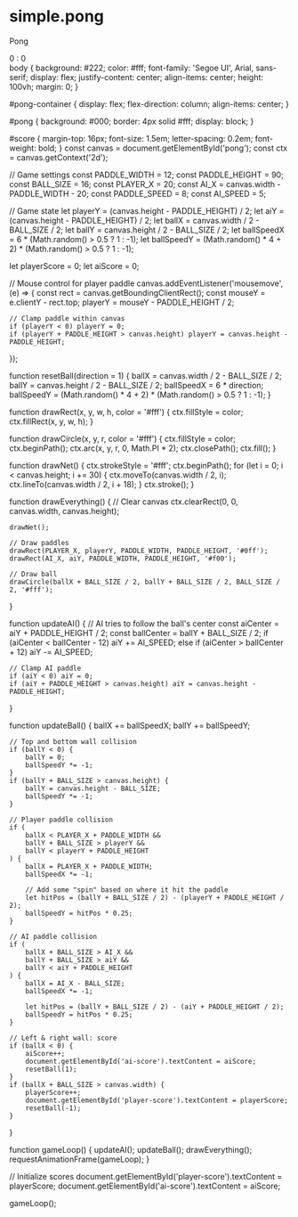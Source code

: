 # simple.pong
Pong
<!DOCTYPE html>
<html lang="en">
<head>
    <meta charset="UTF-8">
    <title>Pong Game</title>
    <link rel="stylesheet" href="styles.css">
</head>
<body>
    <div id="pong-container">
        <canvas id="pong" width="800" height="500"></canvas>
        <div id="score">
            <span id="player-score">0</span> : <span id="ai-score">0</span>
        </div>
    </div>
    <script src="game.js"></script>
</body>
</html>
body {
    background: #222;
    color: #fff;
    font-family: 'Segoe UI', Arial, sans-serif;
    display: flex;
    justify-content: center;
    align-items: center;
    height: 100vh;
    margin: 0;
}

#pong-container {
    display: flex;
    flex-direction: column;
    align-items: center;
}

#pong {
    background: #000;
    border: 4px solid #fff;
    display: block;
}

#score {
    margin-top: 16px;
    font-size: 1.5em;
    letter-spacing: 0.2em;
    font-weight: bold;
}
const canvas = document.getElementById('pong');
const ctx = canvas.getContext('2d');

// Game settings
const PADDLE_WIDTH = 12;
const PADDLE_HEIGHT = 90;
const BALL_SIZE = 16;
const PLAYER_X = 20;
const AI_X = canvas.width - PADDLE_WIDTH - 20;
const PADDLE_SPEED = 8;
const AI_SPEED = 5;

// Game state
let playerY = (canvas.height - PADDLE_HEIGHT) / 2;
let aiY = (canvas.height - PADDLE_HEIGHT) / 2;
let ballX = canvas.width / 2 - BALL_SIZE / 2;
let ballY = canvas.height / 2 - BALL_SIZE / 2;
let ballSpeedX = 6 * (Math.random() > 0.5 ? 1 : -1);
let ballSpeedY = (Math.random() * 4 + 2) * (Math.random() > 0.5 ? 1 : -1);

let playerScore = 0;
let aiScore = 0;

// Mouse control for player paddle
canvas.addEventListener('mousemove', (e) => {
    const rect = canvas.getBoundingClientRect();
    const mouseY = e.clientY - rect.top;
    playerY = mouseY - PADDLE_HEIGHT / 2;

    // Clamp paddle within canvas
    if (playerY < 0) playerY = 0;
    if (playerY + PADDLE_HEIGHT > canvas.height) playerY = canvas.height - PADDLE_HEIGHT;
});

function resetBall(direction = 1) {
    ballX = canvas.width / 2 - BALL_SIZE / 2;
    ballY = canvas.height / 2 - BALL_SIZE / 2;
    ballSpeedX = 6 * direction;
    ballSpeedY = (Math.random() * 4 + 2) * (Math.random() > 0.5 ? 1 : -1);
}

function drawRect(x, y, w, h, color = '#fff') {
    ctx.fillStyle = color;
    ctx.fillRect(x, y, w, h);
}

function drawCircle(x, y, r, color = '#fff') {
    ctx.fillStyle = color;
    ctx.beginPath();
    ctx.arc(x, y, r, 0, Math.PI * 2);
    ctx.closePath();
    ctx.fill();
}

function drawNet() {
    ctx.strokeStyle = '#fff';
    ctx.beginPath();
    for (let i = 0; i < canvas.height; i += 30) {
        ctx.moveTo(canvas.width / 2, i);
        ctx.lineTo(canvas.width / 2, i + 18);
    }
    ctx.stroke();
}

function drawEverything() {
    // Clear canvas
    ctx.clearRect(0, 0, canvas.width, canvas.height);

    drawNet();

    // Draw paddles
    drawRect(PLAYER_X, playerY, PADDLE_WIDTH, PADDLE_HEIGHT, '#0ff');
    drawRect(AI_X, aiY, PADDLE_WIDTH, PADDLE_HEIGHT, '#f00');

    // Draw ball
    drawCircle(ballX + BALL_SIZE / 2, ballY + BALL_SIZE / 2, BALL_SIZE / 2, '#fff');
}

function updateAI() {
    // AI tries to follow the ball's center
    const aiCenter = aiY + PADDLE_HEIGHT / 2;
    const ballCenter = ballY + BALL_SIZE / 2;
    if (aiCenter < ballCenter - 12)
        aiY += AI_SPEED;
    else if (aiCenter > ballCenter + 12)
        aiY -= AI_SPEED;

    // Clamp AI paddle
    if (aiY < 0) aiY = 0;
    if (aiY + PADDLE_HEIGHT > canvas.height) aiY = canvas.height - PADDLE_HEIGHT;
}

function updateBall() {
    ballX += ballSpeedX;
    ballY += ballSpeedY;

    // Top and bottom wall collision
    if (ballY < 0) {
        ballY = 0;
        ballSpeedY *= -1;
    }
    if (ballY + BALL_SIZE > canvas.height) {
        ballY = canvas.height - BALL_SIZE;
        ballSpeedY *= -1;
    }

    // Player paddle collision
    if (
        ballX < PLAYER_X + PADDLE_WIDTH &&
        ballY + BALL_SIZE > playerY &&
        ballY < playerY + PADDLE_HEIGHT
    ) {
        ballX = PLAYER_X + PADDLE_WIDTH;
        ballSpeedX *= -1;

        // Add some "spin" based on where it hit the paddle
        let hitPos = (ballY + BALL_SIZE / 2) - (playerY + PADDLE_HEIGHT / 2);
        ballSpeedY = hitPos * 0.25;
    }

    // AI paddle collision
    if (
        ballX + BALL_SIZE > AI_X &&
        ballY + BALL_SIZE > aiY &&
        ballY < aiY + PADDLE_HEIGHT
    ) {
        ballX = AI_X - BALL_SIZE;
        ballSpeedX *= -1;

        let hitPos = (ballY + BALL_SIZE / 2) - (aiY + PADDLE_HEIGHT / 2);
        ballSpeedY = hitPos * 0.25;
    }

    // Left & right wall: score
    if (ballX < 0) {
        aiScore++;
        document.getElementById('ai-score').textContent = aiScore;
        resetBall(1);
    }
    if (ballX + BALL_SIZE > canvas.width) {
        playerScore++;
        document.getElementById('player-score').textContent = playerScore;
        resetBall(-1);
    }
}

function gameLoop() {
    updateAI();
    updateBall();
    drawEverything();
    requestAnimationFrame(gameLoop);
}

// Initialize scores
document.getElementById('player-score').textContent = playerScore;
document.getElementById('ai-score').textContent = aiScore;

gameLoop();

